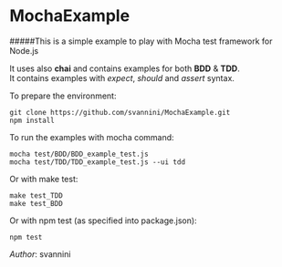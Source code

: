 MochaExample
============

#####This is a simple example to play with Mocha test framework for Node.js

It uses also **chai** and contains examples for both **BDD** & **TDD**.<br>
It contains examples with *expect*, *should* and *assert* syntax.

To prepare the environment:

    git clone https://github.com/svannini/MochaExample.git
    npm install

To run the examples with mocha command:

    mocha test/BDD/BDD_example_test.js
    mocha test/TDD/TDD_example_test.js --ui tdd

Or with make test:

    make test_TDD
    make test_BDD

Or with npm test (as specified into package.json):

    npm test


*Author*: svannini

